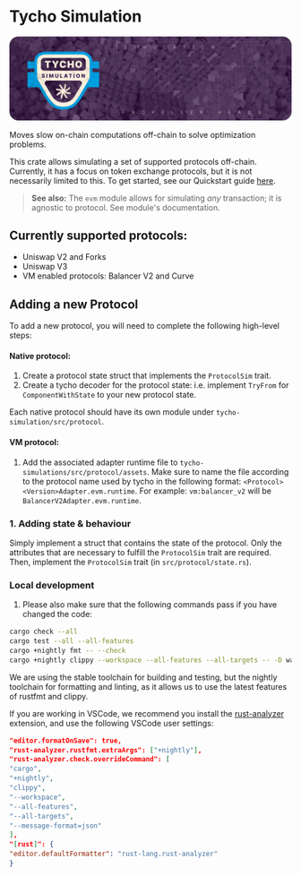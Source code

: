 # Tycho Simulation

![Tycho Simulation](./assets/tycho-simulation.png)

Moves slow on-chain computations off-chain to solve optimization problems.

This crate allows simulating a set of supported protocols off-chain. Currently, it has a focus on token exchange
protocols, but it is not necessarily limited to this.
To get started, see our Quickstart guide [here](./examples/quickstart/Readme.md).

> **See also:**
> The `evm` module allows for simulating _any_ transaction; it is agnostic to protocol. See module's
> documentation.

## Currently supported protocols:

- Uniswap V2 and Forks
- Uniswap V3
- VM enabled protocols: Balancer V2 and Curve

## Adding a new Protocol

To add a new protocol, you will need to complete the following high-level steps:

#### Native protocol:

1. Create a protocol state struct that implements the `ProtocolSim` trait.
2. Create a tycho decoder for the protocol state: i.e. implement `TryFrom` for `ComponentWithState` to your new
   protocol state.

Each native protocol should have its own module under `tycho-simulation/src/protocol`.

#### VM protocol:

1. Add the associated adapter runtime file to `tycho-simulations/src/protocol/assets`. Make sure to name the file
   according to the protocol name used by tycho in the following format: `<Protocol><Version>Adapter.evm.runtime`.
   For example: `vm:balancer_v2` will be `BalancerV2Adapter.evm.runtime`.

### 1\. Adding state & behaviour

Simply implement a struct that contains the state of the protocol. Only the attributes that are necessary to fulfill
the `ProtocolSim` trait are required. Then, implement the `ProtocolSim` trait (in `src/protocol/state.rs`).

### Local development

1. Please also make sure that the following commands pass if you have changed the code:

```sh
cargo check --all
cargo test --all --all-features
cargo +nightly fmt -- --check
cargo +nightly clippy --workspace --all-features --all-targets -- -D warnings
```

We are using the stable toolchain for building and testing, but the nightly toolchain for formatting and linting, as it
allows us to use the latest features of rustfmt and clippy.

If you are working in VSCode, we recommend you install the [rust-analyzer](https://rust-analyzer.github.io/) extension,
and use the following VSCode user settings:

```json
"editor.formatOnSave": true,
"rust-analyzer.rustfmt.extraArgs": ["+nightly"],
"rust-analyzer.check.overrideCommand": [
"cargo",
"+nightly",
"clippy",
"--workspace",
"--all-features",
"--all-targets",
"--message-format=json"
],
"[rust]": {
"editor.defaultFormatter": "rust-lang.rust-analyzer"
}
```
